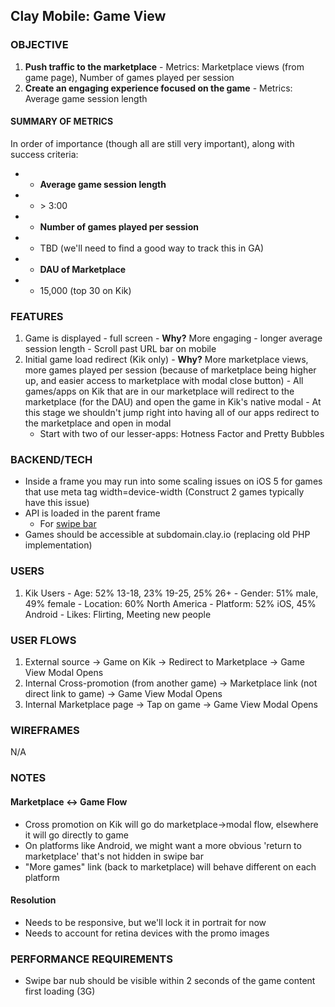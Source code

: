 
## Clay Mobile: Game View

### OBJECTIVE

  1. **Push traffic to the marketplace**
    - Metrics: Marketplace views (from game page), Number of games played per session
  2. **Create an engaging experience focused on the game**
    - Metrics: Average game session length

#### SUMMARY OF METRICS

In order of importance (though all are still very important), along with success criteria:
-  - **Average game session length**
-    - \> 3:00
-  - **Number of games played per session**
-    - TBD (we'll need to find a good way to track this in GA)
-  - **DAU of Marketplace**
-    - 15,000 (top 30 on Kik)

### FEATURES

  1. Game is displayed - full screen
    - **Why?** More engaging - longer average session length
    - Scroll past URL bar on mobile
  2. Initial game load redirect (Kik only)
    - **Why?** More marketplace views, more games played per session (because of marketplace being higher up, and easier access to marketplace with modal close button)
    - All games/apps on Kik that are in our marketplace will redirect to the marketplace (for the DAU) and open the game in Kik's native modal
    - At this stage we shouldn't jump right into having all of our apps redirect to the marketplace and open in modal
      - Start with two of our lesser-apps: Hotness Factor and Pretty Bubbles

### BACKEND/TECH

  - Inside a frame you may run into some scaling issues on iOS 5 for games that use meta tag width=device-width (Construct 2 games typically have this issue)
  - API is loaded in the parent frame
    - For [swipe bar](./swipe-bar.md)
  - Games should be accessible at subdomain.clay.io (replacing old PHP implementation)

### USERS

  1. Kik Users
    - Age: 52% 13-18, 23% 19-25, 25% 26+
    - Gender: 51% male, 49% female
    - Location: 60% North America
    - Platform: 52% iOS, 45% Android
    - Likes: Flirting, Meeting new people

### USER FLOWS

  1. External source -> Game on Kik -> Redirect to Marketplace -> Game View Modal Opens
  2. Internal Cross-promotion (from another game) -> Marketplace link (not direct link to game) -> Game View Modal Opens
  3. Internal Marketplace page -> Tap on game -> Game View Modal Opens

### WIREFRAMES

N/A

### NOTES

#### Marketplace <-> Game Flow

  - Cross promotion on Kik will go do marketplace->modal flow, elsewhere it will go directly to game
  - On platforms like Android, we might want a more obvious 'return to marketplace' that's not hidden in swipe bar
  - "More games" link (back to marketplace) will behave different on each platform

#### Resolution

  - Needs to be responsive, but we'll lock it in portrait for now
  - Needs to account for retina devices with the promo images

### PERFORMANCE REQUIREMENTS

  - Swipe bar nub should be visible within 2 seconds of the game content first loading (3G)
